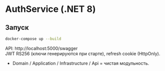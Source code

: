 
# AuthService (.NET 8)

## Запуск
```bash
docker-compose up --build
```

API: http://localhost:5000/swagger  
JWT RS256 (ключи генерируются при старте), refresh cookie (HttpOnly).

* Domain / Application / Infrastructure / Api = чистая модульность.
